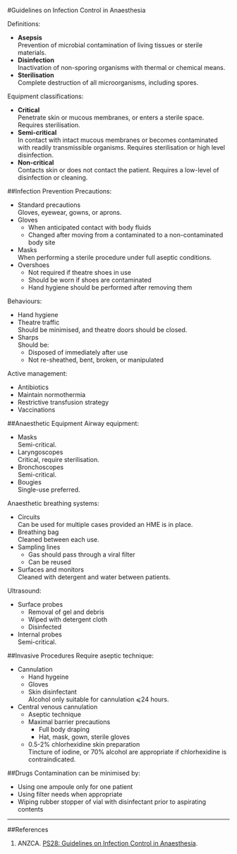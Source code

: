 #Guidelines on Infection Control in Anaesthesia

Definitions:
* **Asepsis**  
Prevention of microbial contamination of living tissues or sterile materials.
* **Disinfection**  
Inactivation of non-sporing organisms with thermal or chemical means.
* **Sterilisation**  
Complete destruction of all microorganisms, including spores.

Equipment classifications:
* **Critical**  
Penetrate skin or mucous membranes, or enters a sterile space. Requires sterilisation.
* **Semi-critical**  
In contact with intact mucous membranes or becomes contaminated with readily transmissible organisms. Requires sterilisation or high level disinfection.
* **Non-critical**  
Contacts skin or does not contact the patient. Requires a low-level of disinfection or cleaning.

##Infection Prevention
Precautions:
* Standard precautions  
Gloves, eyewear, gowns, or aprons.
* Gloves  
	* When anticipated contact with body fluids
	* Changed after moving from a contaminated to a non-contaminated body site
* Masks  
When performing a sterile procedure under full aseptic conditions.
* Overshoes
	* Not required if theatre shoes in use
	* Should be worn if shoes are contaminated
	* Hand hygiene should be performed after removing them

Behaviours:
* Hand hygiene  
* Theatre traffic  
Should be minimised, and theatre doors should be closed.
* Sharps  
Should be:
	* Disposed of immediately after use
	* Not re-sheathed, bent, broken, or manipulated

Active management:
* Antibiotics
* Maintain normothermia
* Restrictive transfusion strategy
* Vaccinations


##Anaesthetic Equipment
Airway equipment:
* Masks  
Semi-critical.
* Laryngoscopes  
Critical, require sterilisation.
* Bronchoscopes  
Semi-critical.
* Bougies  
Single-use preferred.


Anaesthetic breathing systems:
* Circuits  
Can be used for multiple cases provided an HME is in place.
* Breathing bag  
Cleaned between each use.
* Sampling lines  
	* Gas should pass through a viral filter
	* Can be reused
* Surfaces and monitors  
Cleaned with detergent and water between patients.

Ultrasound:
* Surface probes
	* Removal of gel and debris
	* Wiped with detergent cloth
	* Disinfected
* Internal probes  
Semi-critical.

##Invasive Procedures
Require aseptic technique:
* Cannulation
	* Hand hygeine
	* Gloves
	* Skin disinfectant  
	Alcohol only suitable for cannulation ⩽24 hours.
* Central venous cannulation
	* Aseptic technique
	* Maximal barrier precautions  
		* Full body draping
		* Hat, mask, gown, sterile gloves
	* 0.5-2% chlorhexidine skin preparation  
	Tincture of iodine, or 70% alcohol are appropriate if chlorhexidine is contraindicated.

##Drugs
Contamination can be minimised by:
* Using one ampoule only for one patient
* Using filter needs when appropriate
* Wiping rubber stopper of vial with disinfectant prior to aspirating contents


---

##References
1. ANZCA. [PS28: Guidelines on Infection Control in Anaesthesia](http://www.anzca.edu.au/documents/ps08-2015-statement-on-the-assistant-for-the-anaes.pdf).